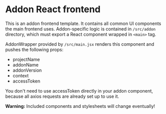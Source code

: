 Addon React frontend
====================

This is an addon frontend template. It contains all common UI components
the main frontend uses. Addon-specific logic is contained in `/src/addon`
directory, which must export a React component wrapped in `<main>` tag.

AddonWrapper provided by `/src/main.jsx` renders this component and pushes
the following props: 

 - projectName
 - addonName
 - addonVersion
 - context
 - accessToken

You don't need to use accessToken directly in your addon component, 
because all axios requests are already set up to use it.

**Warning:** Included components and stylesheets will change eventually!

